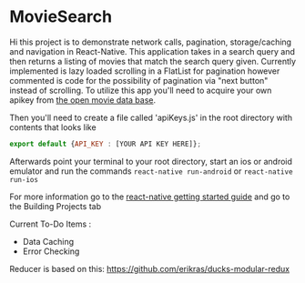 # MovieSearch

Hi this project is to demonstrate network calls, pagination, storage/caching and navigation in React-Native. This application takes in a search query
and then returns a listing of movies that match the search query given. Currently implemented is lazy loaded scrolling in a FlatList for pagination
however commented is code for the possibility of pagination via "next button" instead of scrolling. To utilize this app you'll need to acquire your
own apikey from [the open movie data base](http://www.omdbapi.com/).

Then you'll need to create a file called 'apiKeys.js' in the root directory with contents that looks like
```javascript
export default {API_KEY : [YOUR API KEY HERE]};
```
Afterwards point your terminal to your root directory, start an ios or android emulator and run the commands
`react-native run-android`
or
`react-native run-ios`


For more information go to the [react-native getting started guide](https://facebook.github.io/react-native/docs/getting-started) and go to the Building Projects tab


Current To-Do Items :

* Data Caching
* Error Checking


Reducer is based on this:
https://github.com/erikras/ducks-modular-redux
